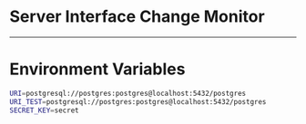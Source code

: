 # Server Interface Change Monitor
---
# Environment Variables
```bash
URI=postgresql://postgres:postgres@localhost:5432/postgres
URI_TEST=postgresql://postgres:postgres@localhost:5432/postgres
SECRET_KEY=secret
```